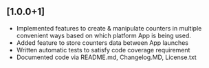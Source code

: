 ## [1.0.0+1]

- Implemented features to create & manipulate counters in multiple convenient ways based on which platform App is being used.
- Added feature to store counters data between App launches
- Written automatic tests to satisfy code coverage requirement
- Documented code via README.md, Changelog.MD, License.txt
